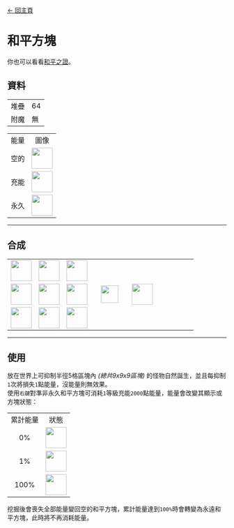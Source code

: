 [← 回主頁](../)
# 和平方塊
你也可以看看[和平之證](peaceful_proof.md)。

## 資料
<table>
    <tr><td align="end">堆疊</td><td>64</td></tr>
    <tr><td align="end">附魔</td><td>無</td></tr>
</table>
<table>
    <tr><td align="center">能量</td><td align="center">圖像</td></tr>
    <tr><td align="center">空的</td><td><img src="https://i.imgur.com/ChdGHZh.png" height="48"/></td></tr>
    <tr><td align="center">充能</td><td><img src="https://i.imgur.com/zj97a5z.png" height="48"/></td></tr>
    <tr><td align="center">永久</td><td><img src="https://i.imgur.com/5NXrwba.png" height="48"/></td></tr>
</table>

---

## 合成
<table>
    <tr><td><img src="https://i.imgur.com/j5qpTgm.png" width="48"/></td><td><img src="https://i.imgur.com/j5qpTgm.png" width="48"/></td><td><img src="https://i.imgur.com/j5qpTgm.png" width="48"/></td><td colspan="3"></td></tr>
    <tr><td><img src="https://i.imgur.com/j5qpTgm.png" width="48"/></td><td><img src="https://i.imgur.com/IWZz8YM.png" width="48"/></td><td><img src="https://i.imgur.com/j5qpTgm.png" width="48"/></td><td width="70" align="center"><img src="https://i.imgur.com/VE0KqIE.png" width="40"/></td><td><img src="https://i.imgur.com/ChdGHZh.png" width="48"/></td><td width="70"></td></tr>
    <tr><td><img src="https://i.imgur.com/j5qpTgm.png" width="48"/></td><td><img src="https://i.imgur.com/j5qpTgm.png" width="48"/></td><td><img src="https://i.imgur.com/j5qpTgm.png" width="48"/></td><td colspan="3"></td></tr>
</table>

---

## 使用
放在世界上可抑制半徑5格區塊內 *(總共9x9x9區塊)* 的怪物自然誕生，並且每抑制`1`次將損失`1`點能量，沒能量則無效果。  
使用`右鍵`對準非永久和平方塊可消耗`1`等級充能`2000`點能量，能量會改變其顯示或方塊狀態：  

<table>
    <tr><td align="center">累計能量</td><td align="center">狀態</td></tr>
    <tr><td align="center">0%</td><td align="center"><img src="https://i.imgur.com/ChdGHZh.png" height="48"/></tr>
    <tr><td align="center">1%</td><td align="center"><img src="https://i.imgur.com/zj97a5z.png" height="48"/></td></tr>
    <tr><td align="center">100%</td><td align="center"><img src="https://i.imgur.com/5NXrwba.png" height="48"/></td></tr>
</table>

挖掘後會喪失全部能量變回空的和平方塊，累計能量達到`100%`時會轉變為永遠和平方塊，此時將不再消耗能量。